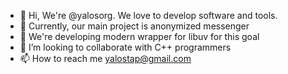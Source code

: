 - 👋 Hi, We're @yalosorg. We love to develop software and tools.
- 👀 Currently, our main project is anonymized messenger
- 🌱 We're developing modern wrapper for libuv for this goal
- 💞️ I’m looking to collaborate with C++ programmers
- 📫 How to reach me yalostap@gmail.com

<!---
yalosorg/yalosorg is a ✨ special ✨ repository because its `README.md` (this file) appears on your GitHub profile.
You can click the Preview link to take a look at your changes.
--->
